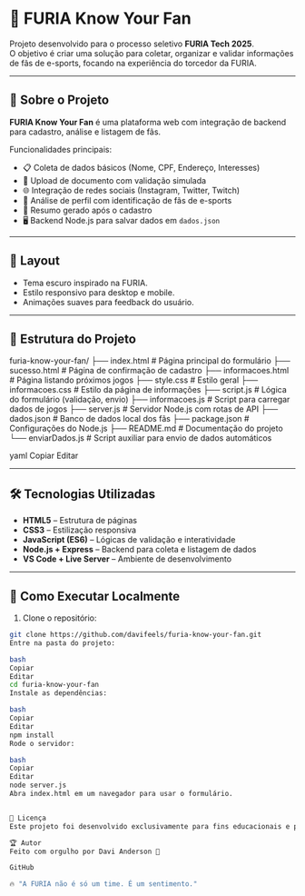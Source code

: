 # 🐾 FURIA Know Your Fan

Projeto desenvolvido para o processo seletivo **FURIA Tech 2025**.  
O objetivo é criar uma solução para coletar, organizar e validar informações de fãs de e-sports, focando na experiência do torcedor da FURIA.

---

## 📌 Sobre o Projeto

**FURIA Know Your Fan** é uma plataforma web com integração de backend para cadastro, análise e listagem de fãs.

Funcionalidades principais:

- 📋 Coleta de dados básicos (Nome, CPF, Endereço, Interesses)
- 📂 Upload de documento com validação simulada
- 🌐 Integração de redes sociais (Instagram, Twitter, Twitch)
- 🧠 Análise de perfil com identificação de fãs de e-sports
- 📜 Resumo gerado após o cadastro
- 🖥️ Backend Node.js para salvar dados em `dados.json`

---

## 🎨 Layout

- Tema escuro inspirado na FURIA.
- Estilo responsivo para desktop e mobile.
- Animações suaves para feedback do usuário.

---

## 📂 Estrutura do Projeto

furia-know-your-fan/ ├── index.html # Página principal do formulário ├── sucesso.html # Página de confirmação de cadastro ├── informacoes.html # Página listando próximos jogos ├── style.css # Estilo geral ├── informacoes.css # Estilo da página de informações ├── script.js # Lógica do formulário (validação, envio) ├── informacoes.js # Script para carregar dados de jogos ├── server.js # Servidor Node.js com rotas de API ├── dados.json # Banco de dados local dos fãs ├── package.json # Configurações do Node.js ├── README.md # Documentação do projeto └── enviarDados.js # Script auxiliar para envio de dados automáticos

yaml
Copiar
Editar

---

## 🛠️ Tecnologias Utilizadas

- **HTML5** – Estrutura de páginas
- **CSS3** – Estilização responsiva
- **JavaScript (ES6)** – Lógicas de validação e interatividade
- **Node.js + Express** – Backend para coleta e listagem de dados
- **VS Code + Live Server** – Ambiente de desenvolvimento

---

## 🚀 Como Executar Localmente

1. Clone o repositório:

```bash
git clone https://github.com/davifeels/furia-know-your-fan.git
Entre na pasta do projeto:

bash
Copiar
Editar
cd furia-know-your-fan
Instale as dependências:

bash
Copiar
Editar
npm install
Rode o servidor:

bash
Copiar
Editar
node server.js
Abra index.html em um navegador para usar o formulário.


📜 Licença
Este projeto foi desenvolvido exclusivamente para fins educacionais e participação no processo seletivo da FURIA Tech 2025.

🏆 Autor
Feito com orgulho por Davi Anderson 🐾

GitHub

🔥 "A FURIA não é só um time. É um sentimento."
